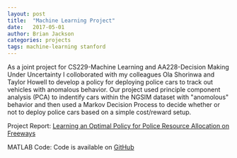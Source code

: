 ```yaml
---
layout: post
title:  "Machine Learning Project"
date:   2017-05-01
author: Brian Jackson
categories: projects
tags: machine-learning stanford
---
```


As a joint project for CS229-Machine Learning and AA228-Decision Making Under Uncertainty I colloborated with my colleagues Ola Shorinwa and Taylor Howell to develop a policy for deploying police cars to track out vehicles with anomalous behavior. Our project used principle component analysis (PCA) to indentify cars within the NGSIM dataset with "anomolous" behavior and then used a Markov Decision Process to decide whether or not to deploy police cars based on a simple cost/reward setup.

Project Report:
[Learning an Optimal Policy for Police Resource Allocation on Freeways](/assets/AA228_project.pdf)

MATLAB Code:
Code is available on [GitHub](https://github.com/bjack205/AnomDriver.git)


